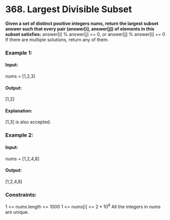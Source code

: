 # 368. Largest Divisible Subset
**Given a set of distinct positive integers nums, return the largest subset answer such that every pair (answer[i], answer[j]) of elements in this subset satisfies:**
answer[i] % answer[j] == 0, or
answer[j] % answer[i] == 0
If there are multiple solutions, return any of them.

### Example 1:
#### Input:
nums = [1,2,3]
#### Output:
[1,2]
#### Explanation:
[1,3] is also accepted.

### Example 2:
#### Input:
nums = [1,2,4,8]
#### Output:
[1,2,4,8]
 
### Constraints:
1 <= nums.length <= 1000
1 <= nums[i] <= $`2 * 10^9`$
All the integers in nums are unique.

